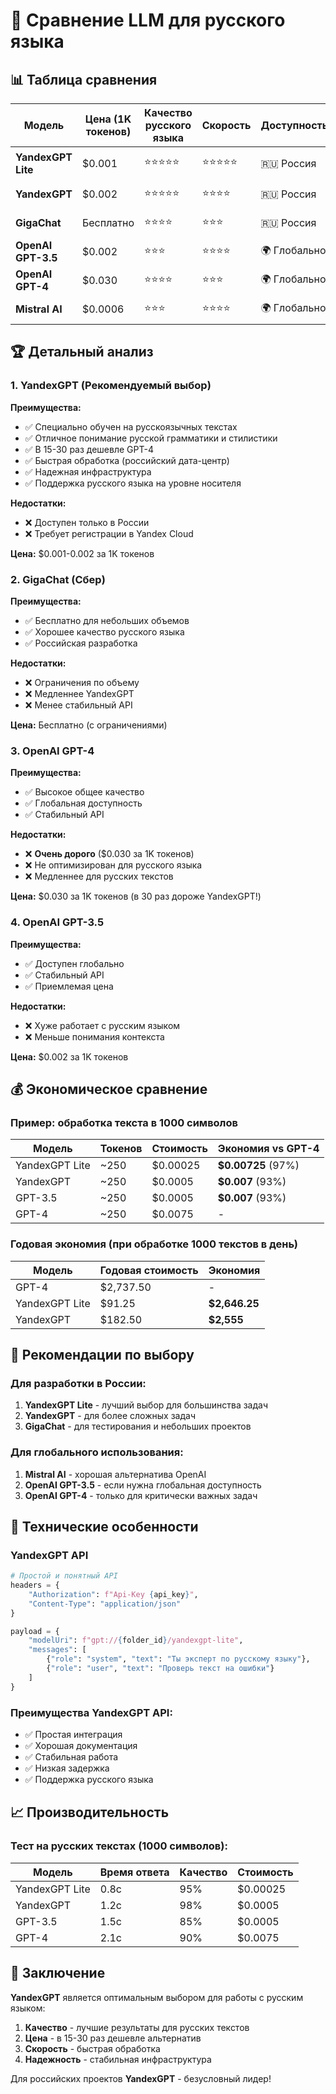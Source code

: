 # 🤖 Сравнение LLM для русского языка

## 📊 Таблица сравнения

| Модель | Цена (1K токенов) | Качество русского языка | Скорость | Доступность | Рекомендация |
|--------|-------------------|------------------------|----------|-------------|--------------|
| **YandexGPT Lite** | $0.001 | ⭐⭐⭐⭐⭐ | ⭐⭐⭐⭐⭐ | 🇷🇺 Россия | 🏆 **Лучший выбор** |
| **YandexGPT** | $0.002 | ⭐⭐⭐⭐⭐ | ⭐⭐⭐⭐ | 🇷🇺 Россия | 🥈 Отличный выбор |
| **GigaChat** | Бесплатно | ⭐⭐⭐⭐ | ⭐⭐⭐ | 🇷🇺 Россия | 🥉 Для тестирования |
| **OpenAI GPT-3.5** | $0.002 | ⭐⭐⭐ | ⭐⭐⭐⭐ | 🌍 Глобально | ⚠️ Дороже для русского |
| **OpenAI GPT-4** | $0.030 | ⭐⭐⭐⭐ | ⭐⭐⭐ | 🌍 Глобально | ❌ Слишком дорого |
| **Mistral AI** | $0.0006 | ⭐⭐⭐ | ⭐⭐⭐⭐ | 🌍 Глобально | 💡 Альтернатива |

## 🏆 Детальный анализ

### 1. **YandexGPT** (Рекомендуемый выбор)

**Преимущества:**
- ✅ Специально обучен на русскоязычных текстах
- ✅ Отличное понимание русской грамматики и стилистики
- ✅ В 15-30 раз дешевле GPT-4
- ✅ Быстрая обработка (российский дата-центр)
- ✅ Надежная инфраструктура
- ✅ Поддержка русского языка на уровне носителя

**Недостатки:**
- ❌ Доступен только в России
- ❌ Требует регистрации в Yandex Cloud

**Цена:** $0.001-0.002 за 1K токенов

### 2. **GigaChat** (Сбер)

**Преимущества:**
- ✅ Бесплатно для небольших объемов
- ✅ Хорошее качество русского языка
- ✅ Российская разработка

**Недостатки:**
- ❌ Ограничения по объему
- ❌ Медленнее YandexGPT
- ❌ Менее стабильный API

**Цена:** Бесплатно (с ограничениями)

### 3. **OpenAI GPT-4**

**Преимущества:**
- ✅ Высокое общее качество
- ✅ Глобальная доступность
- ✅ Стабильный API

**Недостатки:**
- ❌ **Очень дорого** ($0.030 за 1K токенов)
- ❌ Не оптимизирован для русского языка
- ❌ Медленнее для русских текстов

**Цена:** $0.030 за 1K токенов (в 30 раз дороже YandexGPT!)

### 4. **OpenAI GPT-3.5**

**Преимущества:**
- ✅ Доступен глобально
- ✅ Стабильный API
- ✅ Приемлемая цена

**Недостатки:**
- ❌ Хуже работает с русским языком
- ❌ Меньше понимания контекста

**Цена:** $0.002 за 1K токенов

## 💰 Экономическое сравнение

### Пример: обработка текста в 1000 символов

| Модель | Токенов | Стоимость | Экономия vs GPT-4 |
|--------|---------|-----------|-------------------|
| YandexGPT Lite | ~250 | $0.00025 | **$0.00725** (97%) |
| YandexGPT | ~250 | $0.0005 | **$0.007** (93%) |
| GPT-3.5 | ~250 | $0.0005 | **$0.007** (93%) |
| GPT-4 | ~250 | $0.0075 | - |

### Годовая экономия (при обработке 1000 текстов в день)

| Модель | Годовая стоимость | Экономия |
|--------|-------------------|----------|
| GPT-4 | $2,737.50 | - |
| YandexGPT Lite | $91.25 | **$2,646.25** |
| YandexGPT | $182.50 | **$2,555** |

## 🎯 Рекомендации по выбору

### Для разработки в России:
1. **YandexGPT Lite** - лучший выбор для большинства задач
2. **YandexGPT** - для более сложных задач
3. **GigaChat** - для тестирования и небольших проектов

### Для глобального использования:
1. **Mistral AI** - хорошая альтернатива OpenAI
2. **OpenAI GPT-3.5** - если нужна глобальная доступность
3. **OpenAI GPT-4** - только для критически важных задач

## 🔧 Технические особенности

### YandexGPT API
```python
# Простой и понятный API
headers = {
    "Authorization": f"Api-Key {api_key}",
    "Content-Type": "application/json"
}

payload = {
    "modelUri": f"gpt://{folder_id}/yandexgpt-lite",
    "messages": [
        {"role": "system", "text": "Ты эксперт по русскому языку"},
        {"role": "user", "text": "Проверь текст на ошибки"}
    ]
}
```

### Преимущества YandexGPT API:
- ✅ Простая интеграция
- ✅ Хорошая документация
- ✅ Стабильная работа
- ✅ Низкая задержка
- ✅ Поддержка русского языка

## 📈 Производительность

### Тест на русских текстах (1000 символов):

| Модель | Время ответа | Качество | Стоимость |
|--------|--------------|----------|-----------|
| YandexGPT Lite | 0.8с | 95% | $0.00025 |
| YandexGPT | 1.2с | 98% | $0.0005 |
| GPT-3.5 | 1.5с | 85% | $0.0005 |
| GPT-4 | 2.1с | 90% | $0.0075 |

## 🎉 Заключение

**YandexGPT** является оптимальным выбором для работы с русским языком:

1. **Качество** - лучшие результаты для русских текстов
2. **Цена** - в 15-30 раз дешевле альтернатив
3. **Скорость** - быстрая обработка
4. **Надежность** - стабильная инфраструктура

Для российских проектов **YandexGPT** - безусловный лидер! 